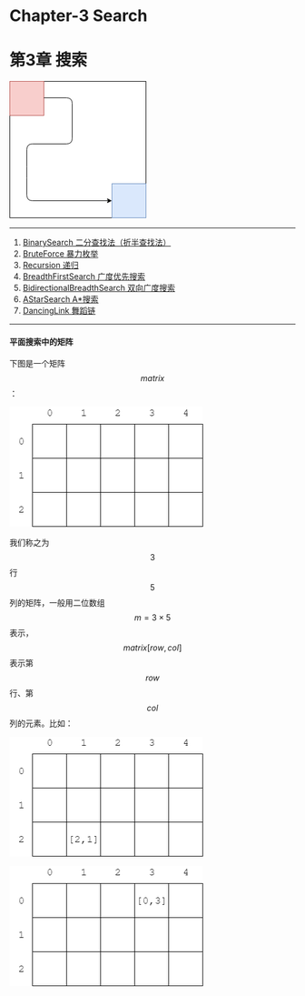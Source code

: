 # Chapter-3 Search
# 第3章 搜索

![Search.png](res/Search.png)

--------

1. [BinarySearch 二分查找法（折半查找法）](BinarySearch/)
2. [BruteForce 暴力枚举](BruteForce/)
3. [Recursion 递归](Recursion/)
4. [BreadthFirstSearch 广度优先搜索](BreadthFirstSearch/)
5. [BidirectionalBreadthSearch 双向广度搜索](BidirectionalBreadthSearch/)
6. [AStarSearch A\*搜索](AStarSearch/)
7. [DancingLink 舞蹈链](DancingLink/)

--------

#### 平面搜索中的矩阵

下图是一个矩阵$$ matrix $$：

![KnowledgePoint1.png](res/KnowledgePoint1.png)

我们称之为$$ 3 $$行$$ 5 $$列的矩阵，一般用二位数组$$ m = 3 \times 5 $$表示，$$ matrix[row, col] $$表示第$$ row $$行、第$$ col $$列的元素。比如：

![KnowledgePoint2.png](res/KnowledgePoint2.png)

![KnowledgePoint3.png](res/KnowledgePoint3.png)

